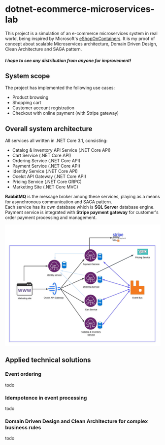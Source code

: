 # dotnet-ecommerce-microservices-lab

This project is a simulation of an e-commerce microservices system in real world, being inspired by Microsoft's [eShopOnContainers](https://github.com/dotnet-architecture/eShopOnContainers). It is my proof of concept about scalable Microservices architecture, Domain Driven Design, Clean Architecture and SAGA pattern.

#### *I hope to see any distribution from anyone for improvement!*

## System scope

The project has implemented the following use cases:
- Product browsing
- Shopping cart
- Customer account registration
- Checkout with online payment (with Stripe gateway)

## Overall system architecture
All services all written in .NET Core 3.1, consisting:
- Catalog & Inventory API Service (.NET Core API)
- Cart Service (.NET Core API)
- Ordering Service (.NET Core API)
- Payment Service (.NET Core API)
- Identity Service (.NET Core API)
- Ocelot API Gateway (.NET Core API)
- Pricing Service (.NET Core GRPC)
- Marketing Site (.NET Core MVC)

**RabbitMQ** is the message broker among these services, playing as a means for asynchronous communication and SAGA pattern.\
Each service has its own database which is **SQL Server** database engine.
Payment service is integrated with **Stripe payment gateway** for customer's order payment processing and management.

![alt text](https://github.com/Minh8181-blz/dotnet-ecommerce-microservices-lab/blob/master/Makta%20Ecommerce.jpeg)

## Applied technical solutions
### Event ordering
todo
### Idempotence in event processing
todo
### Domain Driven Design and Clean Architecture for complex business rules
todo
